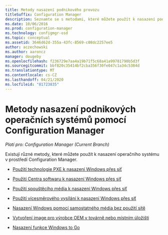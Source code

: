 ```yaml
---
title: Metody nasazení podnikového provozu
titleSuffix: Configuration Manager
description: Seznamte se s metodami, které můžete použít k nasazení podnikových operačních systémů v prostředí Configuration Manager.
ms.date: 10/06/2016
ms.prod: configuration-manager
ms.technology: configmgr-osd
ms.topic: conceptual
ms.assetid: 3646d62d-355a-43fc-8569-c08dc2257ee5
author: aczechowski
ms.author: aaroncz
manager: dougeby
ms.openlocfilehash: f236729e7aa4a19b71f5c68a41a99781790b5d3f
ms.sourcegitcommit: bbf820c35414bf2cba356f30fe047c1a34c5384d
ms.translationtype: MT
ms.contentlocale: cs-CZ
ms.lasthandoff: 04/21/2020
ms.locfileid: "81723835"
---
```

# <a name="methods-to-deploy-enterprise-operating-systems-using-configuration-manager"></a>Metody nasazení podnikových operačních systémů pomocí Configuration Manager

*Platí pro: Configuration Manager (Current Branch)*

Existují různé metody, které můžete použít k nasazení operačního systému v prostředí Configuration Manager.

-   [Použití technologie PXE k nasazení Windows přes síť](use-pxe-to-deploy-windows-over-the-network.md)  

-   [Použití Centra softwaru k nasazení Windows přes síť](use-software-center-to-deploy-windows-over-the-network.md)  

-   [Použití spouštěcího média k nasazení Windows přes síť](use-bootable-media-to-deploy-windows-over-the-network.md)  

-   [Použití vícesměrového vysílání k nasazení Windows přes síť](use-multicast-to-deploy-windows-over-the-network.md)  

-   [Nasazení Windows pomocí samostatného média bez použití sítě](use-stand-alone-media-to-deploy-windows-without-using-the-network.md)  

-   [Vytvoření image pro výrobce OEM v továrně nebo místním úložišti](create-an-image-for-an-oem-in-factory-or-a-local-depot.md)  

-   [Nasazení funkce Windows to Go](deploy-windows-to-go.md)  
